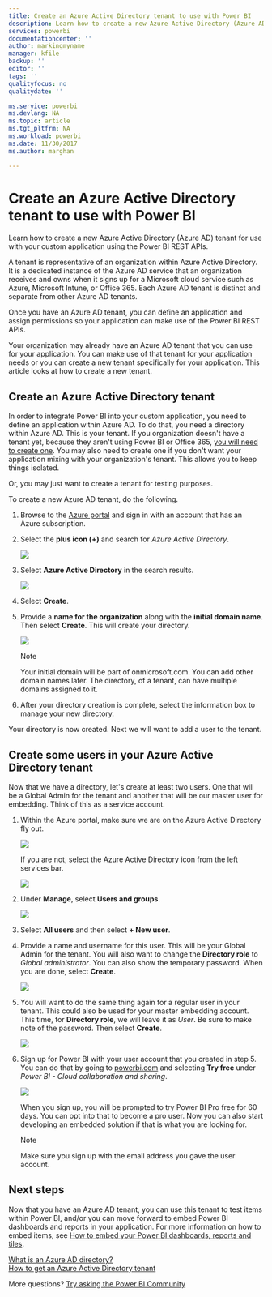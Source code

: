 ```yaml
---
title: Create an Azure Active Directory tenant to use with Power BI
description: Learn how to create a new Azure Active Directory (Azure AD) tenant for use with your custom application using the Power BI REST APIs.
services: powerbi
documentationcenter: ''
author: markingmyname
manager: kfile
backup: ''
editor: ''
tags: ''
qualityfocus: no
qualitydate: ''

ms.service: powerbi
ms.devlang: NA
ms.topic: article
ms.tgt_pltfrm: NA
ms.workload: powerbi
ms.date: 11/30/2017
ms.author: marghan

---
```

# Create an Azure Active Directory tenant to use with Power BI
Learn how to create a new Azure Active Directory (Azure AD) tenant for use with your custom application using the Power BI REST APIs.

A tenant is representative of an organization within Azure Active Directory. It is a dedicated instance of the Azure AD service that an organization receives and owns when it signs up for a Microsoft cloud service such as Azure, Microsoft Intune, or Office 365. Each Azure AD tenant is distinct and separate from other Azure AD tenants.

Once you have an Azure AD tenant, you can define an application and assign permissions so your application can make use of the Power BI REST APIs.

Your organization may already have an Azure AD tenant that you can use for your application. You can make use of that tenant for your application needs or you can create a new tenant specifically for your application. This article looks at how to create a new tenant.

## Create an Azure Active Directory tenant
In order to integrate Power BI into your custom application, you need to define an application within Azure AD. To do that, you need a directory within Azure AD. This is your tenant. If you organization doesn't have a tenant yet, because they aren't using Power BI or Office 365, [you will need to create one](https://docs.microsoft.com/azure/active-directory/develop/active-directory-howto-tenant). You may also need to create one if you don't want your application mixing with your organization's tenant. This allows you to keep things isolated.

Or, you may just want to create a tenant for testing purposes.

To create a new Azure AD tenant, do the following.

1. Browse to the [Azure portal](https://portal.azure.com) and sign in with an account that has an Azure subscription.
2. Select the **plus icon (+)** and search for *Azure Active Directory*.
   
    ![](media/create-an-azure-active-directory-tenant/new-directory.png)
3. Select **Azure Active Directory** in the search results.
   
    ![](media/create-an-azure-active-directory-tenant/new-directory2.png)
4. Select **Create**.
5. Provide a **name for the organization** along with the **initial domain name**. Then select **Create**. This will create your directory.
   
    ![](media/create-an-azure-active-directory-tenant/organization-and-domain.png)
   
   > [!NOTE]
   > Your initial domain will be part of onmicrosoft.com. You can add other domain names later. The directory, of a tenant, can have multiple domains assigned to it.
   > 
   > 
6. After your directory creation is complete, select the information box to manage your new directory.

Your directory is now created. Next we will want to add a user to the tenant.

## Create some users in your Azure Active Directory tenant
Now that we have a directory, let's create at least two users. One that will be a Global Admin for the tenant and another that will be our master user for embedding. Think of this as a service account.

1. Within the Azure portal, make sure we are on the Azure Active Directory fly out.
   
    ![](media/create-an-azure-active-directory-tenant/aad-flyout.png)
   
    If you are not, select the Azure Active Directory icon from the left services bar.
   
    ![](media/create-an-azure-active-directory-tenant/aad-service.png)
2. Under **Manage**, select **Users and groups**.
   
    ![](media/create-an-azure-active-directory-tenant/users-and-groups.png)
3. Select **All users** and then select **+ New user**.
4. Provide a name and username for this user. This will be your Global Admin for the tenant. You will also want to change the **Directory role** to *Global administrator*. You can also show the temporary password. When you are done, select **Create**.
   
    ![](media/create-an-azure-active-directory-tenant/global-admin.png)
5. You will want to do the same thing again for a regular user in your tenant. This could also be used for your master embedding account. This time, for **Directory role**, we will leave it as *User*. Be sure to make note of the password. Then select **Create**.
   
    ![](media/create-an-azure-active-directory-tenant/pbiembed-user.png)
6. Sign up for Power BI with your user account that you created in step 5. You can do that by going to [powerbi.com](https://powerbi.microsoft.com/get-started/) and selecting **Try free** under *Power BI - Cloud collaboration and sharing*.
   
    ![](media/create-an-azure-active-directory-tenant/try-powerbi-free.png)
   
    When you sign up, you will be prompted to try Power BI Pro free for 60 days. You can opt into that to become a pro user. Now you can also start developing an embedded solution if that is what you are looking for.
   
   > [!NOTE]
   > Make sure you sign up with the email address you gave the user account.
   > 
   > 

## Next steps
Now that you have an Azure AD tenant, you can use this tenant to test items within Power BI, and/or you can move forward to embed Power BI dashboards and reports in your application. For more information on how to embed items, see [How to embed your Power BI dashboards, reports and tiles](embedding-content.md).

[What is an Azure AD directory?](https://docs.microsoft.com/azure/active-directory/active-directory-whatis)  
[How to get an Azure Active Directory tenant](https://docs.microsoft.com/azure/active-directory/develop/active-directory-howto-tenant)  

More questions? [Try asking the Power BI Community](http://community.powerbi.com/)

